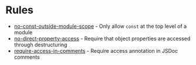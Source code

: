 # Rules
* [no-const-outside-module-scope](no-const-outside-module-scope.md) - Only allow `const` at the top level of a module
* [no-direct-property-access](no-direct-property-access.md) - Require that object properties are accessed through destructuring
* [require-access-in-comments](require-access-in-comments.md) - Require access annotation in JSDoc comments
